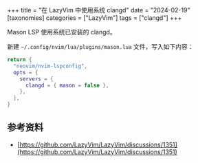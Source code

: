 +++
title = "在 LazyVim 中使用系统 clangd"
date = "2024-02-19"
[taxonomies]
categories = ["LazyVim"]
tags = ["clangd"]
+++

Mason LSP 使用系统已安装的 clangd。

<!-- more -->

新建 `~/.config/nvim/lua/plugins/mason.lua` 文件，写入如下内容：

```lua
return {
  "neovim/nvim-lspconfig",
  opts = {
    servers = {
      clangd = { mason = false },
    },
  },
}
```

## 参考资料

- [https://github.com/LazyVim/LazyVim/discussions/1351](https://github.com/LazyVim/LazyVim/discussions/1351)